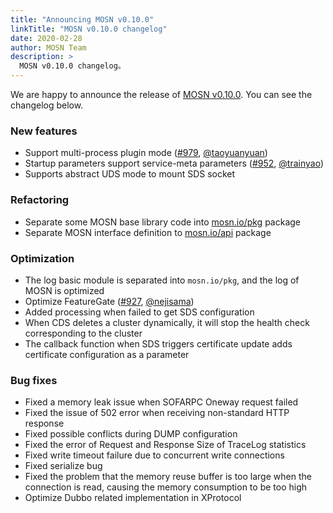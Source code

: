 ```yaml
---
title: "Announcing MOSN v0.10.0"
linkTitle: "MOSN v0.10.0 changelog"
date: 2020-02-28
author: MOSN Team
description: >
  MOSN v0.10.0 changelog。
---
```


We are happy to announce the release of [MOSN v0.10.0](https://github.com/mosn/mosn/releases/tag/v0.10.0). You can see the changelog below.

### New features

- Support multi-process plugin mode ([#979](https://github.com/mosn/mosn/pull/979), [@taoyuanyuan](https://github.com/taoyuanyuan))
- Startup parameters support service-meta parameters ([#952](https://github.com/mosn/mosn/pull/952), [@trainyao](https://github.com/trainyao))
- Supports abstract UDS mode to mount SDS socket

### Refactoring

- Separate some MOSN base library code into [mosn.io/pkg](https://github.com/mosn/pkg) package
- Separate MOSN interface definition to [mosn.io/api](https://github.com/mosn/api) package

### Optimization

- The log basic module is separated into `mosn.io/pkg`, and the log of MOSN is optimized
- Optimize FeatureGate ([#927](https://github.com/mosn/mosn/pull/927), [@nejisama](https://github.com/nejisama))
- Added processing when failed to get SDS configuration
- When CDS deletes a cluster dynamically, it will stop the health check corresponding to the cluster
- The callback function when SDS triggers certificate update adds certificate configuration as a parameter

### Bug fixes

- Fixed a memory leak issue when SOFARPC Oneway request failed
- Fixed the issue of 502 error when receiving non-standard HTTP response
- Fixed possible conflicts during DUMP configuration
- Fixed the error of Request and Response Size of TraceLog statistics
- Fixed write timeout failure due to concurrent write connections
- Fixed serialize bug
- Fixed the problem that the memory reuse buffer is too large when the connection is read, causing the memory consumption to be too high
- Optimize Dubbo related implementation in XProtocol
